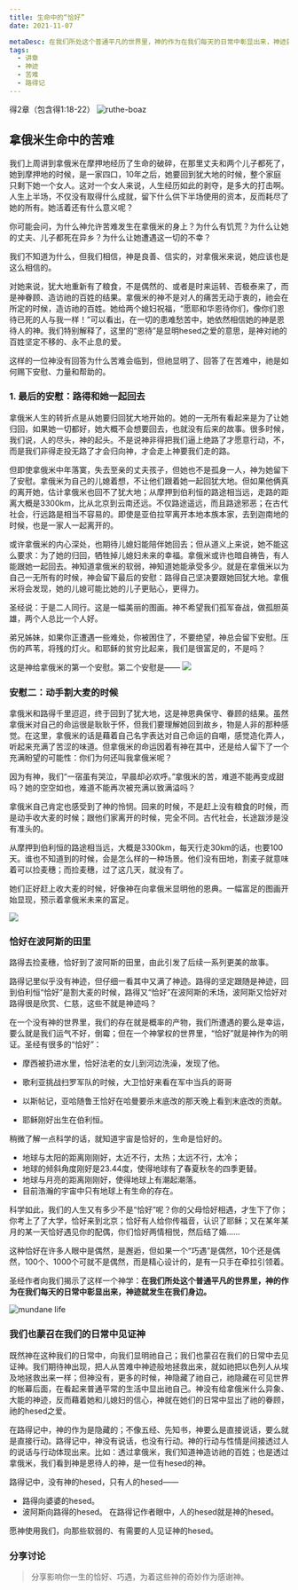 ```yaml
---
title: 生命中的“恰好”
date: 2021-11-07

metaDesc: 在我们所处这个普通平凡的世界里，神的作为在我们每天的日常中彰显出来，神迹就发生在我们身边。
tags:
  - 讲章
  - 神迹
  - 苦难
  - 路得记
---
```


得2章（包含得1:18-22）
![ruthe-boaz](https://i.ibb.co/2nVXGC1/ruth-boaz.jpg)
## 拿俄米生命中的苦难

我们上周讲到拿俄米在摩押地经历了生命的破碎，在那里丈夫和两个儿子都死了，她到摩押地的时候，是一家四口，10年之后，她要回到犹大地的时候，整个家庭只剩下她一个女人。这对一个女人来说，人生经历如此的剥夺，是多大的打击啊。人生上半场，不仅没有取得什么成就，留下什么供下半场使用的资本，反而耗尽了她的所有。她活着还有什么意义呢？



你可能会问，为什么神允许苦难发生在拿俄米的身上？为什么有饥荒？为什么让她的丈夫、儿子都死在异乡？为什么让她遭遇这一切的不幸？

我们不知道为什么，但我们相信，神是良善、信实的，对拿俄米来说，她应该也是这么相信的。



对她来说，犹大地重新有了粮食，不是偶然的、或者是时来运转、否极泰来了，而是神眷顾、造访祂的百姓的结果。拿俄米的神不是对人的痛苦无动于衷的，祂会在所定的时候，造访祂的百姓。她给两个媳妇祝福，“愿耶和华恩待你们，像你们恩待已死的人与我一样！”可以看出，在一切的患难愁苦中，她依然相信她的神是恩待人的神。我们特别解释了，这里的“恩待”是显明hesed之爱的意思，是神对祂的百姓坚定不移的、永不止息的爱。

这样的一位神没有回答为什么苦难会临到，但祂显明了、回答了在苦难中，祂是如何赐下安慰、力量和帮助的。

### 1. 最后的安慰：路得和她一起回去

拿俄米人生的转折点是从她要归回犹大地开始的。她的一无所有看起来是为了让她归回，如果她一切都好，她大概不会想要回去，也就没有后来的故事。很多时候，我们说，人的尽头，神的起头。不是说神非得把我们逼上绝路了才愿意行动，不，而是我们非得走投无路了才会归向神，才会走上神要我们走的路。

但即使拿俄米中年落寞，失去至亲的丈夫孩子，但她也不是孤身一人，神为她留下了安慰。拿俄米为自己的儿媳着想，不让他们跟着她一起回犹大地。但如果他俩真的离开她，估计拿俄米也回不了犹大地；从摩押到伯利恒的路途相当远，走路的距离大概是3300km，比从北京到云南还远。不仅路途遥远，而且路途邪恶；在古代社会，行远路是相当不容易的。即使是亚伯拉罕离开本地本族本家，去到迦南地的时候，也是一家人一起离开的。



或许拿俄米的内心深处，也期待儿媳妇能陪伴她回去；但从道义上来说，她不能这么要求：为了她的归回，牺牲掉儿媳妇未来的幸福。拿俄米或许也暗自祷告，有人能跟她一起回去。神知道拿俄米的软弱，神知道她能承受多少。就是在拿俄米以为自己一无所有的时候，神会留下最后的安慰：路得自己坚决要跟她回犹大地。拿俄米将会发现，她的儿媳可能比她的儿子更贴心，更得力。

圣经说：于是二人同行。这是一幅美丽的图画。神不希望我们孤军奋战，做孤胆英雄，两个人总比一个人好。

弟兄姊妹，如果你正遭遇一些难处，你被困住了，不要绝望，神总会留下安慰。压伤的芦苇，将残的灯火。和耶稣的贫穷比起来，我们是很富足的，不是吗？

这是神给拿俄米的第一个安慰。第二个安慰是——
![](https://i.ibb.co/DMx6XHF/wheat.jpg)
### 安慰二：动手割大麦的时候

拿俄米和路得千里迢迢，终于回到了犹大地，这是神恩典保守、眷顾的结果。虽然拿俄米对自己的命运很是耿耿于怀，但我们要理解她回到故乡，物是人非的那种感觉。在这里，拿俄米的话是藉着自己名字表达对自己命运的自嘲，感觉造化弄人，听起来充满了苦涩的味道。但拿俄米的命运因着有神在其中，还是给人留下了一个充满盼望的可能性：你们为何还叫我拿俄米呢？

因为有神，我们“一宿虽有哭泣，早晨却必欢呼。”拿俄米的苦，难道不能再变成甜吗？她的空空如也，难道不能再次被充满以致满溢吗？

拿俄米自己肯定也感受到了神的怜悯。回来的时候，不是赶上没有粮食的时候，而是动手收大麦的时候；跟他们家离开的时候，完全不同。古代社会，长途跋涉是没有准头的。

从摩押到伯利恒的路途相当远，大概是3300km，每天行走30km的话，也要100天。谁也不知道到的时候，会是怎么样的一种场景。他们没有田地，割麦子就意味着可以捡麦穗；而捡麦穗，过了这几天，就没有了。

她们正好赶上收大麦的时候，好像神在向拿俄米显明他的恩典。一幅富足的图画开始显现，预示着拿俄米未来的富足。

![](https://i.ibb.co/4d4FxWM/ruth-met-boaz.jpg)

### 恰好在波阿斯的田里

路得去捡麦穗，恰好到了波阿斯的田里，由此引发了后续一系列更美的故事。

路得记里似乎没有神迹，但仔细一看其中又满了神迹。路得的坚定跟随是神迹，回到伯利恒“恰好”是割大麦的时候，路得又“恰好”在波阿斯的禾场，波阿斯又恰好对路得很是欣赏、仁慈，这些不就是神迹吗？

在一个没有神的世界里，我们的存在就是概率的产物，我们所遭遇的要么是幸运，要么就是我们运气不好，倒霉；但在一个神掌权的世界里，“恰好”就是神作为的明证。圣经有很多的“恰好”：

- 摩西被扔进水里，恰好法老的女儿到河边洗澡，发现了他。
- 歌利亚挑战扫罗军队的时候，大卫恰好来看在军中当兵的哥哥

- 以斯帖记，亚哈随鲁王恰好在哈曼要杀末底改的那天晚上看到末底改的贡献。

- 耶稣刚好出生在伯利恒。



稍微了解一点科学的话，就知道宇宙是恰好的，生命是恰好的。

- 地球与太阳的距离刚刚好，太近不行，太热；太远不行，太冷；
- 地球的倾斜角度刚好是23.44度，使得地球有了春夏秋冬的四季更替。
- 地球与月亮的距离刚刚好，使得地球上有潮起潮落。
- 目前浩瀚的宇宙中只有地球上有生命的存在。

科学如此，我们的人生又有多少不是“恰好”呢？你的父母恰好相遇，才生下了你；你考上了了大学，恰好来到北京；恰好有人给你传福音，认识了耶稣；又在某年某月的某一天恰好遇见你的配偶，你们恰好两情相悦，然后结了婚……

这种恰好在许多人眼中是偶然，是邂逅，但如果一个“巧遇”是偶然，10个还是偶然，100个、1000个可就不是偶然，而是精心设计的，是有一只手在牵拉引领着。

圣经作者向我们揭示了这样一个神学：**在我们所处这个普通平凡的世界里，神的作为在我们每天的日常中彰显出来，神迹就发生在我们身边。**

![mundane life](https://i.ibb.co/7bzTKWF/sacred-mundane.png)

### 我们也蒙召在我们的日常中见证神
既然神在这种我们的日常中，向我们显明祂自己；我们也蒙召在我们的日常中去见证神。我们期待神出现，把人从苦难中神迹般地拯救出来，就如祂把以色列人从埃及地拯救出来一样；但神没有，更多的时候，神隐藏了祂自己，祂隐藏在可见世界的帐幕后面，在看起来普通平常的生活中显出祂自己。神没有给拿俄米什么异象、大能的神迹，反而藉着她和儿媳妇的信心，神就在她们的日常中显出了祂的眷顾，祂的hesed之爱。

在路得记中，神的作为是隐藏的；不像五经、先知书，神要么是直接说话，要么就是直接行动。路得记中，神没有说话，也没有行动。神的行动与性情是间接透过人的说话与行动体现出来。比如：透过拿俄米，我们知道神造访祂的百姓；也是透过拿俄米，我们看到神是恩待人的神，是一位有hesed的神。

路得记中，没有神的hesed，只有人的hesed——
- 路得向婆婆的hesed。
- 波阿斯向路得的hesed。
在路得记作者眼中，人的hesed就是神的hesed。

愿神使用我们，向那些软弱的、有需要的人见证神的hesed。







### 分享讨论

> 分享影响你一生的恰好、巧遇，为着这些神的奇妙作为感谢神。




